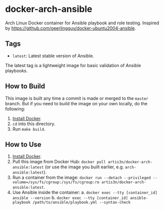 # docker-arch-ansible

Arch Linux Docker container for Ansible playbook and role testing.
Inspired by <https://github.com/geerlingguy/docker-ubuntu2004-ansible>.

## Tags

- `latest`: Latest stable version of Ansible.

The latest tag is a lightweight image for basic validation of Ansible playbooks.

## How to Build

This image is built any time a commit is made or merged to the `master` branch.
But if you need to build the image on your own locally, do the following:

  1. [Install Docker](https://docs.docker.com/install/).
  2. `cd` into this directory.
  3. Run `make build`.

## How to Use

1. [Install Docker](https://docs.docker.com/engine/installation/).
2. Pull this image from Docker Hub: `docker pull artis3n/docker-arch-ansible:latest` (or use the image you built earlier, e.g. `arch-ansible:latest`).
3. Run a container from the image: `docker run --detach --privileged --volume=/sys/fs/cgroup:/sys/fs/cgroup:ro artis3n/docker-arch-ansible:latest`.
4. Use Ansible inside the container:
a. `docker exec --tty [container_id] ansible --version`
b. `docker exec --tty [container_id] ansible-playbook /path/to/ansible/playbook.yml --syntax-check`
